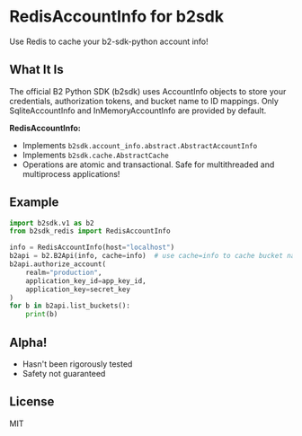 # RedisAccountInfo for b2sdk
Use Redis to cache your b2-sdk-python account info!

## What It Is
The official B2 Python SDK (b2sdk) uses AccountInfo objects to store your credentials, authorization tokens, and bucket name to ID mappings. Only SqliteAccountInfo and InMemoryAccountInfo are provided by default.

**RedisAccountInfo:**
  - Implements `b2sdk.account_info.abstract.AbstractAccountInfo`
  - Implements `b2sdk.cache.AbstractCache`
  - Operations are atomic and transactional. Safe for multithreaded and multiprocess applications!

## Example
```py
import b2sdk.v1 as b2
from b2sdk_redis import RedisAccountInfo

info = RedisAccountInfo(host="localhost")
b2api = b2.B2Api(info, cache=info)  # use cache=info to cache bucket name to ID mappings
b2api.authorize_account(
    realm="production", 
    application_key_id=app_key_id, 
    application_key=secret_key
)
for b in b2api.list_buckets():
    print(b)
```

## Alpha!
  - Hasn't been rigorously tested
  - Safety not guaranteed

## License
MIT
